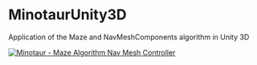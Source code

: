 # MinotaurUnity3D
Application of the Maze and NavMeshComponents algorithm in Unity 3D

[![Minotaur - Maze Algorithm Nav Mesh Controller](https://yt-embed.herokuapp.com/embed?v=n2nq5FV0_rc)](https://www.youtube.com/watch?v=n2nq5FV0_rc "Minotaur - Maze Algorithm Nav Mesh Controller")


